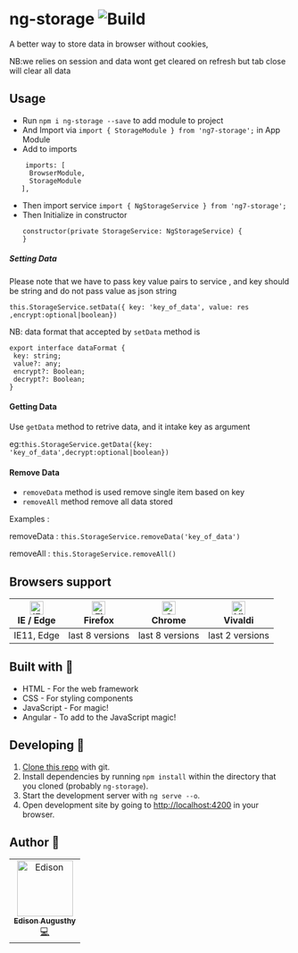 # ng-storage ![Build](https://github.com/edisonaugusthy/ng-storage/workflows/NPM%20Publish/badge.svg)

A better way to store data in browser without cookies,

NB:we relies on session and data wont get cleared on refresh but tab close will clear all data


## Usage
 - Run `npm i ng-storage --save` to add module to project
 - And Import via `import { StorageModule } from 'ng7-storage';` in App Module
 - Add to imports
 ```
     imports: [
      BrowserModule,
      StorageModule
    ],
 ```

- Then import service `import { NgStorageService } from 'ng7-storage';`
- Then Initialize in constructor
    ```
    constructor(private StorageService: NgStorageService) {
    }
   ```

##### Setting Data

Please note that we have to pass key value pairs to service , and key should be string and do not pass value as json string

 `this.StorageService.setData({ key: 'key_of_data', value: res ,encrypt:optional|boolean})`

 NB: data format that accepted by `setData` method is

    export interface dataFormat {
     key: string;
     value?: any;
     encrypt?: Boolean;
     decrypt?: Boolean;
    }

#### Getting Data

Use `getData` method to retrive data, and it intake key as argument

eg:`this.StorageService.getData({key: 'key_of_data',decrypt:optional|boolean})`

#### Remove Data

 - `removeData` method is used remove single item based on key
 - `removeAll` method remove all data stored

 Examples :

 removeData : `this.StorageService.removeData('key_of_data')`

 removeAll : `this.StorageService.removeAll()`

## Browsers support

| [<img src="https://raw.githubusercontent.com/alrra/browser-logos/master/src/edge/edge_48x48.png" alt="IE / Edge" width="24px" height="24px" />](http://godban.github.io/browsers-support-badges/)</br>IE / Edge | [<img src="https://raw.githubusercontent.com/alrra/browser-logos/master/src/firefox/firefox_48x48.png" alt="Firefox" width="24px" height="24px" />](http://godban.github.io/browsers-support-badges/)</br>Firefox | [<img src="https://raw.githubusercontent.com/alrra/browser-logos/master/src/chrome/chrome_48x48.png" alt="Chrome" width="24px" height="24px" />](http://godban.github.io/browsers-support-badges/)</br>Chrome | [<img src="https://raw.githubusercontent.com/alrra/browser-logos/master/src/vivaldi/vivaldi_48x48.png" alt="Vivaldi" width="24px" height="24px" />](http://godban.github.io/browsers-support-badges/)</br>Vivaldi |
| --------- | --------- | --------- | --------- |
| IE11, Edge| last 8 versions| last 8 versions| last 2 versions


## Built with 🔧


* HTML - For the web framework
* CSS - For styling components
* JavaScript - For magic!
* Angular - To add to the JavaScript magic!


## Developing 👷

1. [Clone this repo](https://github.com/edisonaugusthy/ng-storage.git) with git.
1. Install dependencies by running `npm install` within the directory that you cloned (probably `ng-storage`).
1. Start the development server with `ng serve --o`.
1. Open development site by going to [http://localhost:4200](http://localhost:4200) in your browser.

## Author 🔮

<table>
  <tr>
    <td align="center"><a href="https://github.com/edisonaugusthy"><img src="https://github.com/edisonaugusthy.png?size=100" width="100px;" alt="Edison"/><br /><sub><b>Edison Augusthy</b></sub></a><br /><a href="https://github.com/edisonaugusthy/ng-storage/commits?author=edisonaugusthy" title="Edison">💻</a></td>

  </tr>

</table>
